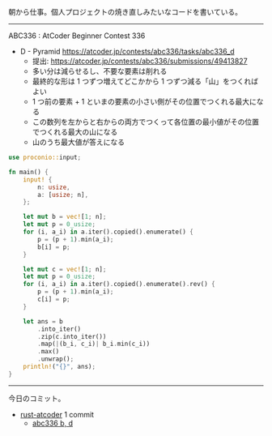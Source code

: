 朝から仕事。個人プロジェクトの焼き直しみたいなコードを書いている。

---

ABC336 : AtCoder Beginner Contest 336

- D - Pyramid
  <https://atcoder.jp/contests/abc336/tasks/abc336_d>
  - 提出: <https://atcoder.jp/contests/abc336/submissions/49413827>
  - 多い分は減らせるし、不要な要素は削れる
  - 最終的な形は 1 つずつ増えてどこかから 1 つずつ減る「山」をつくればよい
  - 1 つ前の要素 + 1 といまの要素の小さい側がその位置でつくれる最大になる
  - この数列を左からと右からの両方でつくって各位置の最小値がその位置でつくれる最大の山になる
  - 山のうち最大値が答えになる

```rust
use proconio::input;

fn main() {
    input! {
        n: usize,
        a: [usize; n],
    };

    let mut b = vec![1; n];
    let mut p = 0_usize;
    for (i, a_i) in a.iter().copied().enumerate() {
        p = (p + 1).min(a_i);
        b[i] = p;
    }

    let mut c = vec![1; n];
    let mut p = 0_usize;
    for (i, a_i) in a.iter().copied().enumerate().rev() {
        p = (p + 1).min(a_i);
        c[i] = p;
    }

    let ans = b
        .into_iter()
        .zip(c.into_iter())
        .map(|(b_i, c_i)| b_i.min(c_i))
        .max()
        .unwrap();
    println!("{}", ans);
}
```

---

今日のコミット。

- [rust-atcoder](https://github.com/bouzuya/rust-atcoder) 1 commit
  - [abc336 b, d](https://github.com/bouzuya/rust-atcoder/commit/59e5655a30fa0a520ac20cfda823f05d827205e6)
